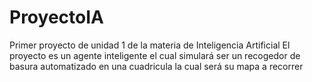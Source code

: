 # ProyectoIA
Primer proyecto de unidad 1 de la materia de Inteligencia Artificial
El proyecto es un agente inteligente el cual simulará ser un recogedor de basura automatizado 
en una cuadricula la cual será su mapa a recorrer
